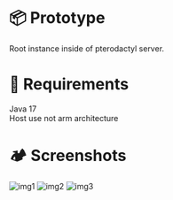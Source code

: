 # 📦 Prototype
Root instance inside of pterodactyl server. 

# 🚩 Requirements

Java 17
<br>Host use not arm architecture

# 🏕 Screenshots
![img1](https://i.ibb.co/qWJwNrJ/1.png)
![img2](https://i.ibb.co/DQ6QMHp/2.png)
![img3](https://i.ibb.co/2vcYJ1k/3.png)
